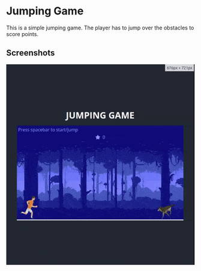 # Jumping Game

This is a simple jumping game. The player has to jump over the obstacles to score points.

## Screenshots

![Screenshot 1](./screenshot/game.gif)
